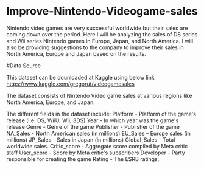 # Improve-Nintendo-Videogame-sales
Nintendo video games are very successful worldwide but their sales are coming down over the period. Here I will be analyzing the sales of DS series and Wii series Nintendo games in Europe, Japan, and North America. I will also be providing suggestions to the company to improve their sales in North America, Europe and Japan based on the results.

#Data Source

This dataset can be dounloaded at Kaggle using below link
https://www.kaggle.com/gregorut/videogamesales

The dataset consists of Nintendo Video game sales at various regions like North America, Europe, and Japan.

The different fields in the dataset include:
Platform - Platform of the game's release (i.e. DS, WiiU, Wii, 3DS)
Year -  In which year was the game's release
Genre - Genre of the game
Publisher - Publisher of the game
NA_Sales - North American sales (in millions)
EU_Sales – Europe sales (in millions)
JP_Sales - Sales in Japan (in millions)
Global_Sales - Total worldwide sales.
Critic_score - Aggregate score compiled by Meta critic staff
User_score - Score by Meta critic's subscribers
Developer - Party responsible for creating the game
Rating - The ESRB ratings.
